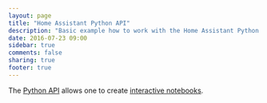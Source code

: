 ```yaml
---
layout: page
title: "Home Assistant Python API"
description: "Basic example how to work with the Home Assistant Python API in a Jupyter notebook."
date: 2016-07-23 09:00
sidebar: true
comments: false
sharing: true
footer: true
---
```


The [Python API](/developers/python_api/) allows one to create [interactive notebooks](http://nbviewer.jupyter.org/github/home-assistant/home-assistant-notebooks/blob/master/home-assistant-python-api.ipynb).

